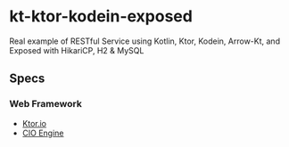 # kt-ktor-kodein-exposed
Real example of RESTful Service using Kotlin, Ktor, Kodein, Arrow-Kt, and Exposed with HikariCP, H2 &amp; MySQL

## Specs

### Web Framework
- [Ktor.io](https://ktor.io/)
- [CIO Engine](https://ktor.io/docs/engines.html#dependencies)